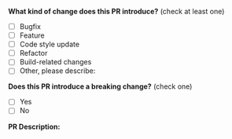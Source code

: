 <!--
Please make sure to read the Pull Request Guidelines:
./blob/master/.github/CONTRIBUTING.md#pull-request-guidelines
-->

<!-- PULL REQUEST TEMPLATE -->
<!-- (Update [ ] to [x] to check a box) -->

**What kind of change does this PR introduce?** (check at least one)

- [ ] Bugfix
- [ ] Feature
- [ ] Code style update
- [ ] Refactor
- [ ] Build-related changes
- [ ] Other, please describe:

**Does this PR introduce a breaking change?** (check one)

- [ ] Yes
- [ ] No

<!-- If yes, please describe the impact and migration path for existing applications: -->

**PR Description:**
<!-- describe your PR -->
